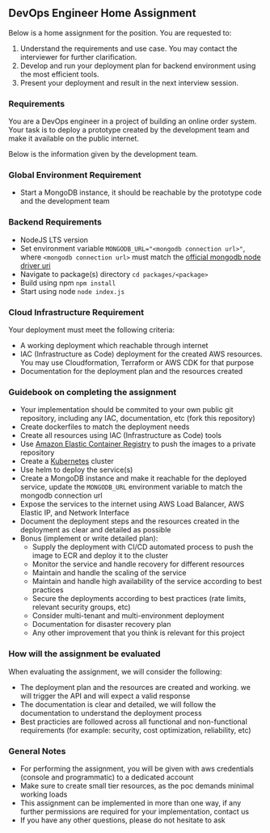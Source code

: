 ## DevOps Engineer Home Assignment
Below is a home assignment for the position. You are requested to:
1. Understand the requirements and use case. You may contact the interviewer for further clarification.
2. Develop and run your deployment plan for backend environment using the most efficient tools.
3. Present your deployment and result in the next interview session.

### Requirements
You are a DevOps engineer in a project of building an online order system. Your task is to deploy a prototype created by the development team and make it available on the public internet.

Below is the information given by the development team.

### Global Environment Requirement
- Start a MongoDB instance, it should be reachable by the prototype code and the development team

### Backend Requirements
- NodeJS LTS version
- Set environment variable `MONGODB_URL="<mongodb connection url>"`, where `<mongodb connection url>` must match the [official mongodb node driver uri](https://docs.mongodb.com/drivers/node/current/fundamentals/connection/#connection-uri)
- Navigate to package(s) directory `cd packages/<package>`
- Build using npm `npm install`
- Start using node `node index.js`

### Cloud Infrastructure Requirement
Your deployment must meet the following criteria:
- A working deployment which reachable through internet
- IAC (Infrastructure as Code) deployment for the created AWS resources. You may use Cloudformation, Terraform or AWS CDK for that purpose 
- Documentation for the deployment plan and the resources created

### Guidebook on completing the assignment
- Your implementation should be commited to your own public git repository, including any IAC, documentation, etc (fork this repository)
- Create dockerfiles to match the deployment needs
- Create all resources using IAC (Infrastructure as Code) tools
- Use [Amazon Elastic Container Registry](https://us-east-1.console.aws.amazon.com/ecr/get-started) to push the images to a private repository
- Create a [Kubernetes](https://us-east-1.console.aws.amazon.com/eks/home) cluster
- Use helm to deploy the service(s)
- Create a MongoDB instance and make it reachable for the deployed service, update the `MONGODB_URL` environment variable to match the mongodb connection url 
- Expose the services to the internet using AWS Load Balancer, AWS Elastic IP, and Network Interface
- Document the deployment steps and the resources created in the deployment as clear and detailed as possible
- Bonus (implement or write detailed plan):
  - Supply the deployment with CI/CD automated process to push the image to ECR and deploy it to the cluster
  - Monitor the service and handle recovery for different resources
  - Maintain and handle the scaling of the service
  - Maintain and handle high availability of the service according to best practices
  - Secure the deployments according to best practices (rate limits, relevant security groups, etc)
  - Consider multi-tenant and multi-environment deployment 
  - Documentation for disaster recovery plan
  - Any other improvement that you think is relevant for this project

### How will the assignment be evaluated
When evaluating the assignment, we will consider the following:
- The deployment plan and the resources are created and working. we will trigger the API and will expect a valid response
- The documentation is clear and detailed, we will follow the documentation to understand the deployment process
- Best practicies are followed across all functional and non-functional requirements (for example: security, cost optimization, reliability, etc)

### General Notes
- For performing the assignment, you will be given with aws credentials (console and programmatic) to a dedicated account 
- Make sure to create small tier resources, as the poc demands minimal working loads
- This assignment can be implemented in more than one way, if any further permissions are required for your implementation, contact us
- If you have any other questions, please do not hesitate to ask
